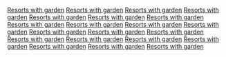 <a href="https://maps.google.com.my/url?q=https://sunvilla.in">Resorts with garden</a>
<a href="https://images.google.sk/url?q=https://sunvilla.in">Resorts with garden</a>
<a href="https://maps.google.co.il/url?q=https://sunvilla.in">Resorts with garden</a>
<a href="https://maps.google.co.kr/url?q=https://sunvilla.in">Resorts with garden</a>
<a href="https://maps.google.fr/url?q=https://sunvilla.in/">Resorts with garden</a>
<a href="https://images.google.rs/url?q=https://sunvilla.in">Resorts with garden</a>
<a href="https://maps.google.co.in/url?q=https://sunvilla.in/">Resorts with garden</a>
<a href="https://images.google.ae/url?q=https://sunvilla.in">Resorts with garden</a>
<a href="https://maps.google.ru/url?q=https://sunvilla.in/">Resorts with garden</a>
<a href="https://images.google.com.tw/url?q=https://sunvilla.in/">Resorts with garden</a>
<a href="https://images.google.es/url?q=https://sunvilla.in">Resorts with garden</a>
<a href="https://images.google.com.pe/url?q=https://sunvilla.in">Resorts with garden</a>
<a href="https://images.google.cz/url?q=https://sunvilla.in/">Resorts with garden</a>
<a href="https://images.google.lv/url?q=https://sunvilla.in">Resorts with garden</a>
<a href="https://maps.google.se/url?q=https://sunvilla.in/">Resorts with garden</a>
<a href="https://images.google.com.pk/url?q=https://sunvilla.in">Resorts with garden</a>
<a href="https://maps.google.hu/url?q=https://sunvilla.in/">Resorts with garden</a>
<a href="https://maps.google.com.br/url?q=https://sunvilla.in">Resorts with garden</a>
<a href="https://images.google.com.tw/url?q=https://sunvilla.in/">Resorts with garden</a>
<a href="https://maps.google.com.tw/url?q=https://sunvilla.in/">Resorts with garden</a>
<a href="https://images.google.com.mx/url?q=https://sunvilla.in/">Resorts with garden</a>
